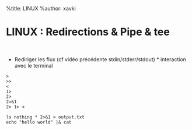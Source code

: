 %title: LINUX
%author: xavki


# LINUX : Redirections & Pipe & tee


<br>

* Rediriger les flux (cf vidéo précédente stdin/stderr/stdout)
		* interaction avec le terminal	




```
>
>>
<
1>
2>
2>&1
2> 1> < 
```

```
ls nothing * 2>&1 > output.txt
echo "hello world" |& cat
```
